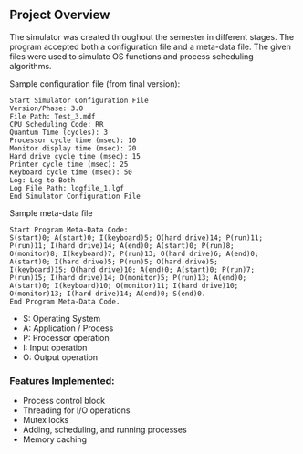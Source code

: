## Project Overview
The simulator was created throughout the semester in different stages. The program accepted both a configuration file and a meta-data file. The given files were used to simulate OS functions and process scheduling algorithms.
 
Sample configuration file (from final version):
```
Start Simulator Configuration File
Version/Phase: 3.0
File Path: Test_3.mdf
CPU Scheduling Code: RR
Quantum Time (cycles): 3
Processor cycle time (msec): 10
Monitor display time (msec): 20
Hard drive cycle time (msec): 15
Printer cycle time (msec): 25
Keyboard cycle time (msec): 50
Log: Log to Both
Log File Path: logfile_1.lgf
End Simulator Configuration File
 ```
 
 Sample meta-data file
 ```
 Start Program Meta-Data Code:
S(start)0; A(start)0; I(keyboard)5; O(hard drive)14; P(run)11;
P(run)11; I(hard drive)14; A(end)0; A(start)0; P(run)8; 
O(monitor)8; I(keyboard)7; P(run)13; O(hard drive)6; A(end)0; 
A(start)0; I(hard drive)5; P(run)5; O(hard drive)5; 
I(keyboard)15; O(hard drive)10; A(end)0; A(start)0; P(run)7; 
P(run)15; I(hard drive)14; O(monitor)5; P(run)13; A(end)0; 
A(start)0; I(keyboard)10; O(monitor)11; I(hard drive)10; 
O(monitor)13; I(hard drive)14; A(end)0; S(end)0.
End Program Meta-Data Code.
 ```
 * S: Operating System
 * A: Application / Process
 * P: Processor operation
 * I: Input operation
 * O: Output operation
 
### Features Implemented:
- Process control block
- Threading for I/O operations
- Mutex locks 
- Adding, scheduling, and running processes
- Memory caching
